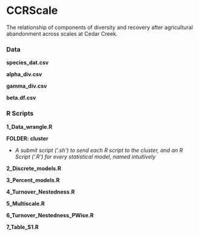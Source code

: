 # CCRScale
The relationship of components of diversity and recovery after agricultural abandonment across scales at Cedar Creek.

### Data

**species_dat.csv**

**alpha_div.csv**

**gamma_div.csv**

**beta.df.csv**

### R Scripts

**1_Data_wrangle.R**

**FOLDER: cluster**
- *A submit script ('.sh') to send each R script to the cluster, and an R Script ('.R') for every statistical model, named intuitively*

**2_Discrete_models.R**

**3_Percent_models.R**

**4_Turnover_Nestedness.R**

**5_Multiscale.R**

**6_Turnover_Nestedness_PWise.R**

**7_Table_S1.R**